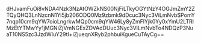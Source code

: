 dHJvamFuOi8vNDA4Nzk3NzAtOWZkNS00NjFiLTkyOGYtNzY4OGJmZmY2ZTQyQHQ3LnNzcnN1Yi5jb206ODQ0Mz9zbmk9dDcuc3Nyc3ViLmNvbSPomY7nqp10cm9qYW7oioLngrkwMQp0cm9qYW46Ly8yZmFlYjk0Yy0xYmU2LTRlMzEtYTMwYy1jMGNiZjVmNGExZDVAdDUuc3Nyc3ViLmNvbTo4NDQzP3NuaT10NS5zc3JzdWIuY29tI+iZjueqnXRyb2phbuiKgueCuTAyCg==